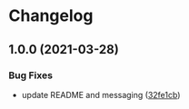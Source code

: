 # Changelog

## 1.0.0 (2021-03-28)


### Bug Fixes

* update README and messaging ([32fe1cb](https://www.github.com/eduardoboucas/new-function/commit/32fe1cbc874cd886f4cc7460f497cd6ba6af2dd1))
